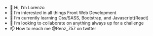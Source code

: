 - 👋 Hi, I’m Lorenzo
- 👀 I’m interested in all things Front Web Development 
- 🌱 I’m currently learning Css/SASS, Bootstrap, and Javascript(React)
- 💞️ I’m looking to collaborate on anything always up for a challenge 
- 📫 How to reach me @Renz_757 on twitter 

<!---
Renz757/Renz757 is a ✨ special ✨ repository because its `README.md` (this file) appears on your GitHub profile.
You can click the Preview link to take a look at your changes.
--->
